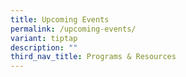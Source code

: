 ```yaml
---
title: Upcoming Events
permalink: /upcoming-events/
variant: tiptap
description: ""
third_nav_title: Programs & Resources
---
```

